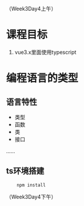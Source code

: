 
（Week3Day4上午）

# 课程目标
1. vue3.x里面使用typescript



# 编程语言的类型


## 语言特性
+ 类型
+ 函数
+ 类
+ 接口

......


## ts环境搭建
```shell
    npm install 
```


（Week3Day4下午）

# 